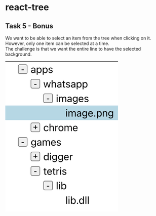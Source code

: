 # react-tree
## Task 5 - Bonus 
We want to be able to select an item from the tree when clicking on it.  
However, only one item can be selected at a time.  
The challenge is that we want the entire line to have the selected background.

![Task5](./screenshots/task5.png)
